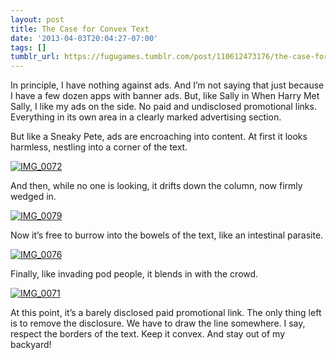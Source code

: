 ```yaml
---
layout: post
title: The Case for Convex Text
date: '2013-04-03T20:04:27-07:00'
tags: []
tumblr_url: https://fugugames.tumblr.com/post/110612473176/the-case-for-convex-text
---
```

In principle, I have nothing against ads. And I’m not saying that just because I have a few dozen apps with banner ads. But, like Sally in When Harry Met Sally, I like my ads on the side. No paid and undisclosed promotional links. Everything in its own area in a clearly marked advertising section.

But like a Sneaky Pete, ads are encroaching into content. At first it looks harmless, nestling into a corner of the text.

[![IMG_0072](http://itshardtofondlepenguins.com/wp-content/uploads/2013/04/IMG_0072.png)](http://itshardtofondlepenguins.com/wp-content/uploads/2013/04/IMG_0072.png)

And then, while no one is looking, it drifts down the column, now firmly wedged in.

[![IMG_0079](http://itshardtofondlepenguins.com/wp-content/uploads/2013/04/IMG_0079.png)](http://itshardtofondlepenguins.com/wp-content/uploads/2013/04/IMG_0079.png)

Now it’s free to burrow into the bowels of the text, like an intestinal parasite.

[![IMG_0076](http://itshardtofondlepenguins.com/wp-content/uploads/2013/04/IMG_0076.png)](http://itshardtofondlepenguins.com/wp-content/uploads/2013/04/IMG_0076.png)

Finally, like invading pod people, it blends in with the crowd.

[![IMG_0071](http://itshardtofondlepenguins.com/wp-content/uploads/2013/04/IMG_0071.png)](http://itshardtofondlepenguins.com/wp-content/uploads/2013/04/IMG_0071.png)

At this point, it’s a barely disclosed paid promotional link. The only thing left is to remove the disclosure. We have to draw the line somewhere. I say, respect the borders of the text. Keep it convex. And stay out of my backyard!

